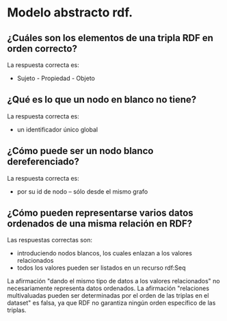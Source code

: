 # Modelo abstracto rdf.

## ¿Cuáles son los elementos de una tripla RDF en orden correcto?

La respuesta correcta es:

- Sujeto - Propiedad - Objeto

## ¿Qué es lo que un nodo en blanco no tiene?

La respuesta correcta es:

- un identificador único global

## ¿Cómo puede ser un nodo blanco dereferenciado?

La respuesta correcta es:

- por su id de nodo – sólo desde el mismo grafo

## ¿Cómo pueden representarse varios datos ordenados de una misma relación en RDF?

Las respuestas correctas son:

- introduciendo nodos blancos, los cuales enlazan a los valores relacionados
- todos los valores pueden ser listados en un recurso rdf:Seq

La afirmación "dando el mismo tipo de datos a los valores relacionados" no necesariamente representa datos ordenados. La afirmación "relaciones multivaluadas pueden ser determinadas por el orden de las triplas en el dataset" es falsa, ya que RDF no garantiza ningún orden específico de las triplas.
